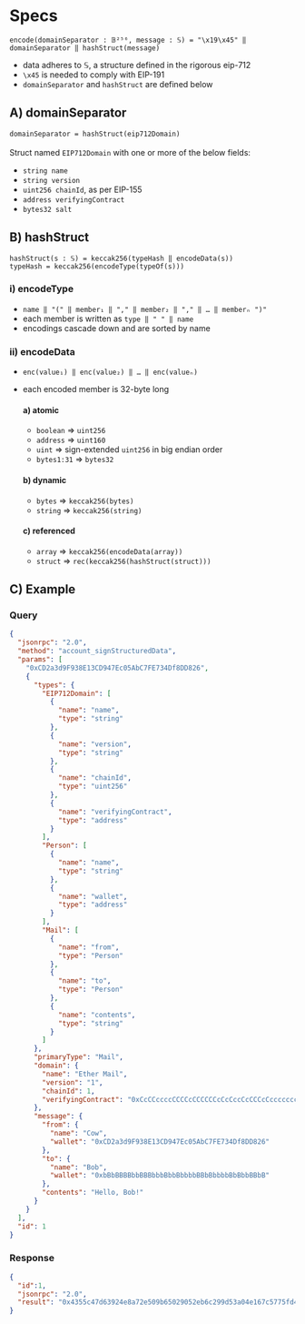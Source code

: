 # Specs
`encode(domainSeparator : 𝔹²⁵⁶, message : 𝕊) = "\x19\x45" ‖ domainSeparator ‖ hashStruct(message)`  
- data adheres to 𝕊, a structure defined in the rigorous eip-712
- `\x45` is needed to comply with EIP-191
- `domainSeparator` and `hashStruct` are defined below

## A) domainSeparator
`domainSeparator = hashStruct(eip712Domain)`
<br/>
<br/>
Struct named `EIP712Domain` with one or more of the below fields:

- `string name`
- `string version`
- `uint256 chainId`, as per EIP-155
- `address verifyingContract`
- `bytes32 salt`

## B) hashStruct
`hashStruct(s : 𝕊) = keccak256(typeHash ‖ encodeData(s))`
<br/>
`typeHash = keccak256(encodeType(typeOf(s)))`

### i) encodeType
- `name ‖ "(" ‖ member₁ ‖ "," ‖ member₂ ‖ "," ‖ … ‖ memberₙ ")"`
- each member is written as `type ‖ " " ‖ name`
- encodings cascade down and are sorted by name

### ii) encodeData
- `enc(value₁) ‖ enc(value₂) ‖ … ‖ enc(valueₙ)`
- each encoded member is 32-byte long

    #### a) atomic

    - `boolean`     => `uint256`
    - `address`     => `uint160`
    - `uint`        => sign-extended `uint256` in big endian order
    - `bytes1:31`   => `bytes32` 

    #### b) dynamic

    - `bytes`       => `keccak256(bytes)`
    - `string`      => `keccak256(string)`

    #### c) referenced

    - `array`       => `keccak256(encodeData(array))`
    - `struct`      => `rec(keccak256(hashStruct(struct)))`

## C) Example
### Query
```json
{
  "jsonrpc": "2.0",
  "method": "account_signStructuredData",
  "params": [
    "0xCD2a3d9F938E13CD947Ec05AbC7FE734Df8DD826",
    {
      "types": {
        "EIP712Domain": [
          {
            "name": "name",
            "type": "string"
          },
          {
            "name": "version",
            "type": "string"
          },
          {
            "name": "chainId",
            "type": "uint256"
          },
          {
            "name": "verifyingContract",
            "type": "address"
          }
        ],
        "Person": [
          {
            "name": "name",
            "type": "string"
          },
          {
            "name": "wallet",
            "type": "address"
          }
        ],
        "Mail": [
          {
            "name": "from",
            "type": "Person"
          },
          {
            "name": "to",
            "type": "Person"
          },
          {
            "name": "contents",
            "type": "string"
          }
        ]
      },
      "primaryType": "Mail",
      "domain": {
        "name": "Ether Mail",
        "version": "1",
        "chainId": 1,
        "verifyingContract": "0xCcCCccccCCCCcCCCCCCcCcCccCcCCCcCcccccccC"
      },
      "message": {
        "from": {
          "name": "Cow",
          "wallet": "0xCD2a3d9F938E13CD947Ec05AbC7FE734Df8DD826"
        },
        "to": {
          "name": "Bob",
          "wallet": "0xbBbBBBBbbBBBbbbBbbBbbbbBBbBbbbbBbBbbBBbB"
        },
        "contents": "Hello, Bob!"
      }
    }
  ],
  "id": 1
}
```

### Response
```json
{
  "id":1,
  "jsonrpc": "2.0",
  "result": "0x4355c47d63924e8a72e509b65029052eb6c299d53a04e167c5775fd466751c9d07299936d304c153f6443dfa05f40ff007d72911b6f72307f996231605b915621c"
}
```